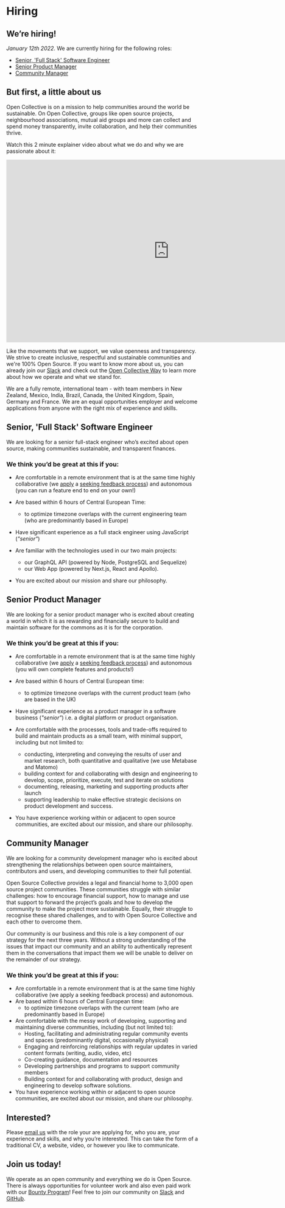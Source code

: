# Hiring

## We’re hiring!

<!--
<strong>All position are currently filled, check back later! You can still send a spontaneous application if you wish.</strong>
-->

<em>January 12th 2022</em>. We are currently hiring for the following roles:

<ul>
  <li><a href='#software-engineer'>Senior, 'Full Stack' Software Engineer</a></li>
  <li><a href='#product-manager'>Senior Product Manager</a></li>
  <li><a href='#community-manager'>Community Manager</a></li>
</ul>

## But first, a little about us

Open Collective is on a mission to help communities around the world be sustainable. On Open Collective, groups like open source projects, neighbourhood associations, mutual aid groups and more can collect and spend money transparently, invite collaboration, and help their communities thrive.

Watch this 2 minute explainer video about what we do and why we are passionate about it:

<iframe src="https://www.youtube.com/embed/IBU5fSILAe8?wmode=opaque&amp;enablejsapi=1" scrolling="no" width="854" height="480" frameborder="0"></iframe>

Like the movements that we support, we value openness and transparency. We strive to create inclusive, respectful and sustainable communities and we're 100% Open Source. If you want to know more about us, you can already join our [Slack](https://slack.opencollective.com) and check out the [Open Collective Way](https://docs.opencollective.com/help/about/the-open-collective-way) to learn more about how we operate and what we stand for.

We are a fully remote, international team - with team members in New Zealand, Mexico, India, Brazil, Canada, the United Kingdom, Spain, Germany and France. We are an equal opportunities employer and welcome applications from anyone with the right mix of experience and skills.

<h2 id='software-engineer'>Senior, 'Full Stack' Software Engineer</h2>

We are looking for a senior full-stack engineer who’s excited about open source, making communities sustainable, and transparent finances.

### We think you’d be great at this if you:

- Are comfortable in a remote environment that is at the same time highly collaborative (we [apply](https://github.com/opencollective/opencollective/issues/2267) a [seeking feedback process](https://reinventingorganizationswiki.com/theory/decision-making/)) and autonomous (you can run a feature end to end on your own!)

- Are based within 6 hours of Central European Time:

  - to optimize timezone overlaps with the current engineering team (who are predominantly based in Europe)

- Have significant experience as a full stack engineer using JavaScript (<em>"senior"</em>)

- Are familiar with the technologies used in our two main projects:

  - our GraphQL API (powered by Node, PostgreSQL and Sequelize)
  - our Web App (powered by Next.js, React and Apollo).

- You are excited about our mission and share our philosophy.

<h2 id='product-manager'>Senior Product Manager</h2>

We are looking for a senior product manager who is excited about creating a world in which it is as rewarding and financially secure to build and maintain software for the commons as it is for the corporation.

### We think you’d be great at this if you:

- Are comfortable in a remote environment that is at the same time highly collaborative (we [apply](https://github.com/opencollective/opencollective/issues/2267) a [seeking feedback process](https://reinventingorganizationswiki.com/theory/decision-making/)) and autonomous (you will own complete features and products!)

- Are based within 6 hours of Central European time:

  - to optimize timezone overlaps with the current product team (who are based in the UK)

- Have significant experience as a product manager in a software business (<em>"senior"</em>) i.e. a digital platform or product organisation.

- Are comfortable with the processes, tools and trade-offs required to build and maintain products as a small team, with minimal support, including but not limited to:

  - conducting, interpreting and conveying the results of user and market research, both quantitative and qualitative (we use Metabase and Matomo)
  - building context for and collaborating with design and engineering to develop, scope, prioritize, execute, test and iterate on solutions
  - documenting, releasing, marketing and supporting products after launch
  - supporting leadership to make effective strategic decisions on product development and success.

- You have experience working within or adjacent to open source communities, are excited about our mission, and share our philosophy.

<h2 id='community-manager'>Community Manager</h2>

We are looking for a community development manager who is excited about strengthening the relationships between open source maintainers, contributors and users, and developing communities to their full potential.

Open Source Collective provides a legal and financial home to 3,000 open source project communities. These communities struggle with similar challenges: how to encourage financial support, how to manage and use that support to forward the project’s goals and how to develop the community to make the project more sustainable. Equally, their struggle to recognise these shared challenges, and to with Open Source Collective and each other to overcome them.

Our community is our business and this role is a key component of our strategy for the next three years. Without a strong understanding of the issues that impact our community and an ability to authentically represent them in the conversations that impact them we will be unable to deliver on the remainder of our strategy.

### We think you’d be great at this if you:

- Are comfortable in a remote environment that is at the same time highly collaborative (we apply a seeking feedback process) and autonomous.
- Are based within 6 hours of Central European time:
  - to optimize timezone overlaps with the current team (who are predominantly based in Europe)
- Are comfortable with the messy work of developing, supporting and maintaining diverse communities, including (but not limited to):
  - Hosting, facilitating and administrating regular community events and spaces (predominantly digital, occasionally physical)
  - Engaging and reinforcing relationships with regular updates in varied content formats (writing, audio, video, etc)
  - Co-creating guidance, documentation and resources
  - Developing partnerships and programs to support community members
  - Building context for and collaborating with product, design and engineering to develop software solutions.
- You have experience working within or adjacent to open source communities, are excited about our mission, and share our philosophy.

<!--
## Want to apply spontaneously?
-->

## Interested?

Please [email us](mailto:info@opencollective.com) with the role your are applying for, who you are, your experience and skills, and why you’re interested. This can take the form of a traditional CV, a website, video, or however you like to communicate.

## Join us today!

We operate as an open community and everything we do is Open Source. There is always opportunities for volunteer work and also even paid work with our [Bounty Program](https://docs.opencollective.com/help/contributing/development/bounties)! Feel free to join our community on [Slack](https://slack.opencollective.com) and [GitHub](https://github.com/opencollective).
